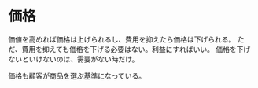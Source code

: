 # 価格

価値を高めれば価格は上げられるし、費用を抑えたら価格は下げられる。
ただ、費用を抑えても価格を下げる必要はない。利益にすればいい。
価格を下げないといけないのは、需要がない時だけ。

価格も顧客が商品を選ぶ基準になっている。
